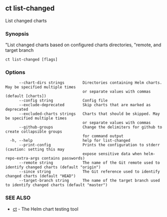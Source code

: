 ## ct list-changed

List changed charts

### Synopsis

"List changed charts based on configured charts directories,
"remote, and target branch

```
ct list-changed [flags]
```

### Options

```
      --chart-dirs strings        Directories containing Helm charts. May be specified multiple times
                                  or separate values with commas (default [charts])
      --config string             Config file
      --exclude-deprecated        Skip charts that are marked as deprecated
      --excluded-charts strings   Charts that should be skipped. May be specified multiple times
                                  or separate values with commas
      --github-groups             Change the delimiters for github to create collapsible groups
                                  for command output
  -h, --help                      help for list-changed
      --print-config              Prints the configuration to stderr (caution: setting this may
                                  expose sensitive data when helm-repo-extra-args contains passwords)
      --remote string             The name of the Git remote used to identify changed charts (default "origin")
      --since string              The Git reference used to identify changed charts (default "HEAD")
      --target-branch string      The name of the target branch used to identify changed charts (default "master")
```

### SEE ALSO

* [ct](ct.md)	 - The Helm chart testing tool

